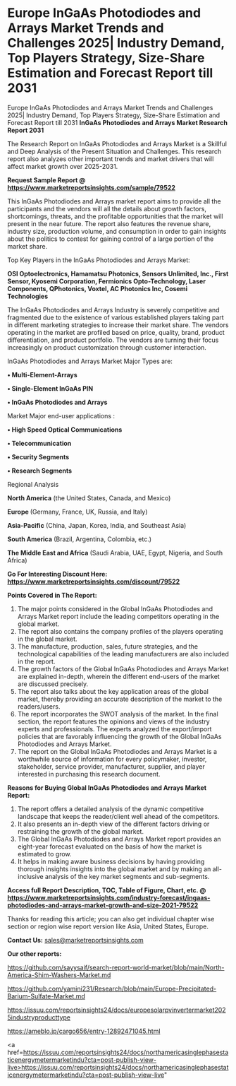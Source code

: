 # Europe InGaAs Photodiodes and Arrays Market Trends and Challenges 2025| Industry Demand, Top Players Strategy, Size-Share Estimation and Forecast Report till 2031
Europe InGaAs Photodiodes and Arrays Market Trends and Challenges 2025| Industry Demand, Top Players Strategy, Size-Share Estimation and Forecast Report till 2031
<strong>InGaAs Photodiodes and Arrays Market Research Report 2031</strong>

The Research Report on InGaAs Photodiodes and Arrays Market is a Skillful and Deep Analysis of the Present Situation and Challenges. This research report also analyzes other important trends and market drivers that will affect market growth over 2025-2031.

<strong>Request Sample Report @ <a href=https://www.marketreportsinsights.com/sample/79522>https://www.marketreportsinsights.com/sample/79522</a></strong>

This InGaAs Photodiodes and Arrays market report aims to provide all the participants and the vendors will all the details about growth factors, shortcomings, threats, and the profitable opportunities that the market will present in the near future. The report also features the revenue share, industry size, production volume, and consumption in order to gain insights about the politics to contest for gaining control of a large portion of the market share.

Top Key Players in the InGaAs Photodiodes and Arrays Market:

<strong>OSI Optoelectronics, Hamamatsu Photonics, Sensors Unlimited, Inc., First Sensor, Kyosemi Corporation, Fermionics Opto-Technology, Laser Components, QPhotonics, Voxtel, AC Photonics Inc, Cosemi Technologies</strong>

The InGaAs Photodiodes and Arrays Industry is severely competitive and fragmented due to the existence of various established players taking part in different marketing strategies to increase their market share. The vendors operating in the market are profiled based on price, quality, brand, product differentiation, and product portfolio. The vendors are turning their focus increasingly on product customization through customer interaction.

InGaAs Photodiodes and Arrays Market Major Types are:

<strong>• Multi-Element-Arrays

• Single-Element InGaAs PIN

• InGaAs Photodiodes and Arrays</strong>

Market Major end-user applications :

<strong>• High Speed Optical Communications

• Telecommunication

• Security Segments

• Research Segments</strong>

Regional Analysis

</u><strong><b>North America</b></strong> (the United States, Canada, and Mexico)

<strong><b>Europe </b></strong>(Germany, France, UK, Russia, and Italy)

<strong><b>Asia-Pacific</b></strong> (China, Japan, Korea, India, and Southeast Asia)

<strong><b>South America</b></strong> (Brazil, Argentina, Colombia, etc.)

<strong><b>The Middle East and Africa</b></strong> (Saudi Arabia, UAE, Egypt, Nigeria, and South Africa)

<strong>Go For Interesting Discount Here: <a href=https://www.marketreportsinsights.com/discount/79522>https://www.marketreportsinsights.com/discount/79522</a></strong>

<strong>Points Covered in The Report:</strong>
<ol>
  <li>The major points considered in the Global InGaAs Photodiodes and Arrays Market report include the leading competitors operating in the global market.</li>
  <li>The report also contains the company profiles of the players operating in the global market.</li>
  <li>The manufacture, production, sales, future strategies, and the technological capabilities of the leading manufacturers are also included in the report.</li>
  <li>The growth factors of the Global InGaAs Photodiodes and Arrays Market are explained in-depth, wherein the different end-users of the market are discussed precisely.</li>
  <li>The report also talks about the key application areas of the global market, thereby providing an accurate description of the market to the readers/users.</li>
  <li>The report incorporates the SWOT analysis of the market. In the final section, the report features the opinions and views of the industry experts and professionals. The experts analyzed the export/import policies that are favorably influencing the growth of the Global InGaAs Photodiodes and Arrays Market.</li>
  <li>The report on the Global InGaAs Photodiodes and Arrays Market is a worthwhile source of information for every policymaker, investor, stakeholder, service provider, manufacturer, supplier, and player interested in purchasing this research document.</li>
</ol>
<strong>Reasons for Buying Global InGaAs Photodiodes and Arrays Market Report:</strong>

<ol>
  <li>The report offers a detailed analysis of the dynamic competitive landscape that keeps the reader/client well ahead of the competitors.</li>
  <li>It also presents an in-depth view of the different factors driving or restraining the growth of the global market.</li>
  <li>The Global InGaAs Photodiodes and Arrays Market report provides an eight-year forecast evaluated on the basis of how the market is estimated to grow.</li>
  <li>It helps in making aware business decisions by having providing thorough insights insights into the global market and by making an all-inclusive analysis of the key market segments and sub-segments.</li>
</ol>
<strong>Access full Report Description, TOC, Table of Figure, Chart, etc. @ <a href=https://www.marketreportsinsights.com/industry-forecast/ingaas-photodiodes-and-arrays-market-growth-and-size-2021-79522>https://www.marketreportsinsights.com/industry-forecast/ingaas-photodiodes-and-arrays-market-growth-and-size-2021-79522</a></strong>


Thanks for reading this article; you can also get individual chapter wise section or region wise report version like Asia, United States, Europe.

<strong>Contact Us:</strong>
sales@marketreportsinsights.com

<strong>Our other reports:</strong>

<a href=https://github.com/sayysaif/search-report-world-market/blob/main/North-America-Shim-Washers-Market.md>https://github.com/sayysaif/search-report-world-market/blob/main/North-America-Shim-Washers-Market.md</a>

<a href=https://github.com/yamini231/Research/blob/main/Europe-Precipitated-Barium-Sulfate-Market.md>https://github.com/yamini231/Research/blob/main/Europe-Precipitated-Barium-Sulfate-Market.md</a>

<a href=https://issuu.com/reportsinsights24/docs/europesolarpvinvertermarket2025industryproducttype>https://issuu.com/reportsinsights24/docs/europesolarpvinvertermarket2025industryproducttype</a>

<a href=https://ameblo.jp/cargo656/entry-12892471045.html>https://ameblo.jp/cargo656/entry-12892471045.html</a>

<a href=https://issuu.com/reportsinsights24/docs/northamericasinglephasestaticenergymetermarketindu?cta=post-publish-view-live>https://issuu.com/reportsinsights24/docs/northamericasinglephasestaticenergymetermarketindu?cta=post-publish-view-live</a>"
